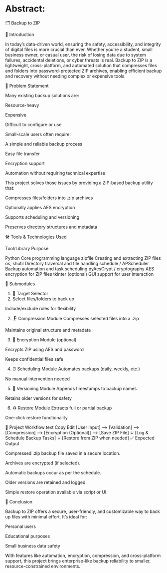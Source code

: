 # Abstract:

🗂️ Backup to ZIP

📌 Introduction

In today’s data-driven world, ensuring the safety, accessibility, and integrity of digital files is more crucial than ever. Whether you're a student, small business owner, or casual user, the risk of losing data due to system failures, accidental deletions, or cyber threats is real.
Backup to ZIP is a lightweight, cross-platform, and automated solution that compresses files and folders into password-protected ZIP archives, enabling efficient backup and recovery without needing complex or expensive tools.

🚩 Problem Statement

Many existing backup solutions are:

Resource-heavy

Expensive

Difficult to configure or use

Small-scale users often require:

A simple and reliable backup process

Easy file transfer

Encryption support

Automation without requiring technical expertise

This project solves those issues by providing a ZIP-based backup utility that:

Compresses files/folders into .zip archives

Optionally applies AES encryption

Supports scheduling and versioning

Preserves directory structures and metadata

🛠 Tools & Technologies Used

Tool/Library	Purpose

Python	Core programming language
zipfile	Creating and extracting ZIP files
os, shutil	Directory traversal and file handling
schedule / APScheduler	Backup automation and task scheduling
pyAesCrypt / cryptography	AES encryption for ZIP files
tkinter (optional)	GUI support for user interaction

🧩 Submodules

1. 📁 Target Selector
2. Select files/folders to back up

Include/exclude rules for flexibility

2. 🗜️ Compression Module
Compresses selected files into a .zip

Maintains original structure and metadata

3. 🔐 Encryption Module (optional)

Encrypts ZIP using AES and password

Keeps confidential files safe

4. ⏰ Scheduling Module
Automates backups (daily, weekly, etc.)

No manual intervention needed

5. 📂 Versioning Module
Appends timestamps to backup names

Retains older versions for safety

6. ♻️ Restore Module
Extracts full or partial backup

One-click restore functionality

🔄 Project Workflow
text
Copy
Edit
[User Input] --> [Validation] --> [Compression] --> [Encryption (Optional)] --> [Save ZIP File]
                                                           ↓
                                              [Log & Schedule Backup Tasks]
                                                           ↓
                                                [Restore from ZIP when needed]
✅ Expected Output

Compressed .zip backup file saved in a secure location.

Archives are encrypted (if selected).

Automatic backups occur as per the schedule.

Older versions are retained and logged.

Simple restore operation available via script or UI.

🎯 Conclusion

Backup to ZIP offers a secure, user-friendly, and customizable way to back up files with minimal effort. It’s ideal for:

Personal users

Educational purposes

Small business data safety

With features like automation, encryption, compression, and cross-platform support, this project brings enterprise-like backup reliability to smaller, resource-constrained environments.
